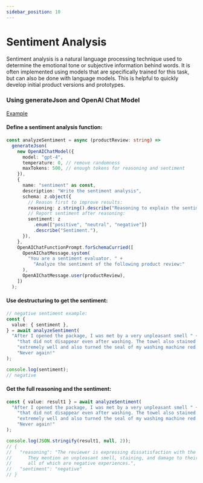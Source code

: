 ```yaml
---
sidebar_position: 10
---
```


# Sentiment Analysis

Sentiment analysis is a natural language processing technique used to determine the emotional tone or subjective information behind words.
It is often implemented using models that are specifically trained for this task, but can also be done with language models.
This is helpful to quickly develop initial product versions and prototypes.

### Using generateJson and OpenAI Chat Model

[Example](https://github.com/lgrammel/modelfusion/blob/main/examples/basic/src/tutorials/sentiment-analysis.ts)

#### Define a sentiment analysis function:

```ts
const analyzeSentiment = async (productReview: string) =>
  generateJson(
    new OpenAIChatModel({
      model: "gpt-4",
      temperature: 0, // remove randomness
      maxTokens: 500, // enough tokens for reasoning and sentiment
    }),
    {
      name: "sentiment" as const,
      description: "Write the sentiment analysis",
      schema: z.object({
        // Reason first to improve results:
        reasoning: z.string().describe("Reasoning to explain the sentiment."),
        // Report sentiment after reasoning:
        sentiment: z
          .enum(["positive", "neutral", "negative"])
          .describe("Sentiment."),
      }),
    },
    OpenAIChatFunctionPrompt.forSchemaCurried([
      OpenAIChatMessage.system(
        "You are a sentiment evaluator. " +
          "Analyze the sentiment of the following product review:"
      ),
      OpenAIChatMessage.user(productReview),
    ])
  );
```

#### Use destructuring to get the sentiment:

```ts
// negative sentiment example:
const {
  value: { sentiment },
} = await analyzeSentiment(
  "After I opened the package, I was met by a very unpleasant smell " +
    "that did not disappear even after washing. The towel also stained " +
    "extremely well and also turned the seal of my washing machine red. " +
    "Never again!"
);

console.log(sentiment);
// negative
```

#### Get the full reasoning and the sentiment:

```ts
const { value: result1 } = await analyzeSentiment(
  "After I opened the package, I was met by a very unpleasant smell " +
    "that did not disappear even after washing. The towel also stained " +
    "extremely well and also turned the seal of my washing machine red. " +
    "Never again!"
);

console.log(JSON.stringify(result1, null, 2));
// {
//   "reasoning": "The reviewer is expressing dissatisfaction with the product.
//      They mention an unpleasant smell, staining, and damage to their washing machine,
//      all of which are negative experiences.",
//   "sentiment": "negative"
// }
```
